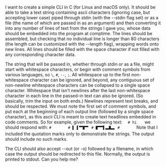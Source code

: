 I want to create a simple CLI in C (for Linux and macOS only). It should be able to take a text string containing ascii characters (ignoring case, but accepting lower case) piped through stdin (with the --stdin flag set) or as a file (the name of which are passed in as an argument) and then converting it into any number of lines of text from the strings I gave you, whose data should be embedded into the program at comptime. The lines should be assembled, but checking that no individual line is longer than 80 characters (the length can be customized with the --length flag), wrapping words onto new lines. All lines should be filled with the space character if not filled with any corresponding character data.

The string that will be passed in, whether through stdin or as a file, might start with whitespace characters, or begin with comment symbols from various languages, so <code>\\</code>, <code>#</code>, <code>--</code>, <code>;</code>. All whitespace up to the first non-whitespace character can be ignored, and beyond, any contiguous set of non-newline whitespace characters can be collapsed to a single space character. Whitespace that isn't newlines after the last non-whitespace character in each line in the passed-in text can also be ignored. (So basically, trim the input on both ends.) Newlines represent text breaks, and should be respected. We must note the first set of comment symbols, and put each at the beginning of each output line (followed by a single space character), as this ascii CLI is meant to create text headlines embedded in code comments. So for example, given the following text:
`   # hi    `
we should respond with:
`#       `
`# ▌ ▌🬂🬕🬀`
`# 🬕🬂▌🬭🬲🬏`
`#       `
Note that I included the quotation marks only to demonstrate the strings. The output should include no such marks.

The CLI should also accept --out (or -o) followed by a filename, in which case the output should be redirected to this file. Normally, the output is printed to stdout. Can you help me?
